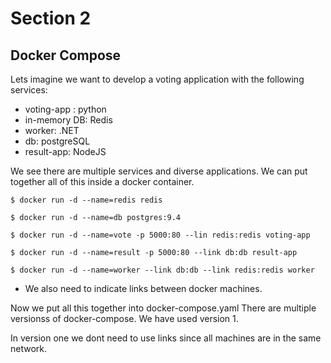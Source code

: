 
# Section 2 

## Docker Compose

 Lets imagine we want to develop a voting application with the following services:

 - voting-app : python
 - in-memory DB: Redis
 - worker: .NET
 - db: postgreSQL
 - result-app: NodeJS

We see there are multiple services and diverse applications. We can put together all of this inside a docker container.

    $ docker run -d --name=redis redis

    $ docker run -d --name=db postgres:9.4

    $ docker run -d --name=vote -p 5000:80 --lin redis:redis voting-app

    $ docker run -d --name=result -p 5000:80 --link db:db result-app

    $ docker run -d --name=worker --link db:db --link redis:redis worker

* We also need to indicate links between docker machines.

Now we put all this together into docker-compose.yaml
There are multiple versionss of docker-compose. We have used version 1.

In version one we dont need to use links since all machines are in the same network.
